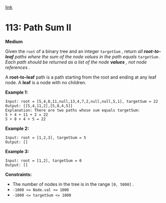 [link](https://leetcode.com/problems/path-sum-ii/description/?envType=problem-list-v2&envId=nsxpwf1s)

# 113: Path Sum II

**Medium**

Given the `root` of a binary tree and an integer `targetSum` , return _all **root-to-leaf** paths where the sum of the node values in the path equals_ `targetSum` _. Each path should be returned as a list of the node **values** , not node references_ .

A **root-to-leaf** path is a path starting from the root and ending at any leaf node. A **leaf** is a node with no children.

**Example 1:**

```
Input: root = [5,4,8,11,null,13,4,7,2,null,null,5,1], targetSum = 22
Output: [[5,4,11,2],[5,8,4,5]]
Explanation: There are two paths whose sum equals targetSum:
5 + 4 + 11 + 2 = 22
5 + 8 + 4 + 5 = 22
```

**Example 2:**

```
Input: root = [1,2,3], targetSum = 5
Output: []
```

**Example 3:**

```
Input: root = [1,2], targetSum = 0
Output: []
```

**Constraints:**

- The number of nodes in the tree is in the range `[0, 5000]` .
- `-1000 <= Node.val <= 1000`
- `-1000 <= targetSum <= 1000`

